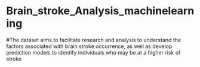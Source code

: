 # Brain_stroke_Analysis_machinelearning
#The dataset aims to facilitate research and analysis to understand the factors associated with brain stroke occurrence, as well as develop prediction models to identify individuals who may be at a higher risk of stroke
